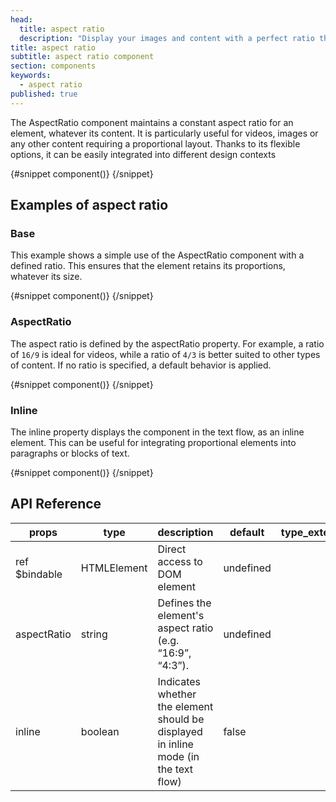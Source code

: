 ```yaml
---
head:
  title: aspect ratio
  description: "Display your images and content with a perfect ratio thanks to AspectRatio. Simplicity and responsiveness for your Svelte components"
title: aspect ratio
subtitle: aspect ratio component
section: components
keywords:
  - aspect ratio
published: true
---
```


<script>
    import { Sandbox } from '$lib/components/index.js';
    // components
    import AspectRatioBase from "$lib/components/docs/aspect-ratio/aspect-ratio-base.svelte";
    import AspectRatioBaseCode from "$lib/components/docs/aspect-ratio/aspect-ratio-base.svelte?raw";
    import AspectRatioAspectRatio from "$lib/components/docs/aspect-ratio/aspect-ratio-aspectratio.svelte";
    import AspectRatioAspectRatioCode from "$lib/components/docs/aspect-ratio/aspect-ratio-aspectratio.svelte?raw";
    import AspectRatioInline from "$lib/components/docs/aspect-ratio/aspect-ratio-inline.svelte";
    import AspectRatioInlineCode from "$lib/components/docs/aspect-ratio/aspect-ratio-inline.svelte?raw";
</script>

The AspectRatio component maintains a constant aspect ratio for an element, whatever its content. It is particularly useful for videos, images or any other content requiring a proportional layout. Thanks to its flexible options, it can be easily integrated into different design contexts

<Sandbox name="aspect-ratio-sandbox" code={AspectRatioBaseCode} presentation>
	{#snippet component()}
		<AspectRatioBase/>
	{/snippet}
</Sandbox>

## Examples of aspect ratio

### Base

This example shows a simple use of the AspectRatio component with a defined ratio. This ensures that the element retains its proportions, whatever its size.

<Sandbox name="aspect-ratio-base-sandbox" code={AspectRatioBaseCode}>
	{#snippet component()}
		<AspectRatioBase/>
	{/snippet}
</Sandbox>

### AspectRatio

The aspect ratio is defined by the aspectRatio property. For example, a ratio of `16/9` is ideal for videos, while a ratio of `4/3` is better suited to other types of content. If no ratio is specified, a default behavior is applied.

<Sandbox name="aspect-ratio-inline-sandbox" code={AspectRatioAspectRatioCode}>
	{#snippet component()}
		<AspectRatioAspectRatio/>
	{/snippet}
</Sandbox>

### Inline

The inline property displays the component in the text flow, as an inline element. This can be useful for integrating proportional elements into paragraphs or blocks of text.

<Sandbox name="aspect-ratio-inline-sandbox" code={AspectRatioInlineCode}>
	{#snippet component()}
		<AspectRatioInline/>
	{/snippet}
</Sandbox>

## API Reference

| props         | type        | description                                                                         | default   | type_extend |
| ------------- | ----------- | ----------------------------------------------------------------------------------- | --------- | ----------- |
| ref $bindable | HTMLElement | Direct access to DOM element                                                        | undefined |             |
| aspectRatio   | string      | Defines the element's aspect ratio (e.g. “16:9”, “4:3”).                            | undefined |             |
| inline        | boolean     | Indicates whether the element should be displayed in inline mode (in the text flow) | false     |             |
